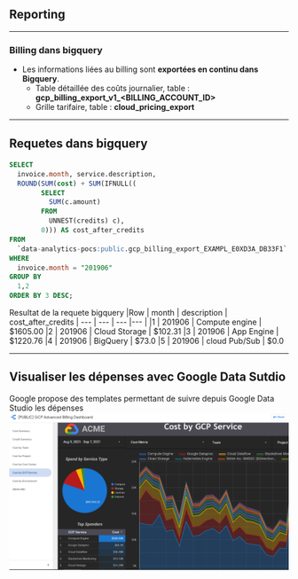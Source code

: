## Reporting

----

### Billing dans bigquery
* Les informations liées au billing sont <b>exportées en continu dans Bigquery</b>.
	* Table détaillée des coûts journalier, table : <b>gcp_billing_export_v1_<BILLING_ACCOUNT_ID></b>
	* Grille tarifaire, table : <b>cloud_pricing_export</b>
	

----

## Requetes dans bigquery
```sql
SELECT
  invoice.month, service.description,
  ROUND(SUM(cost) + SUM(IFNULL((
        SELECT
          SUM(c.amount)
        FROM
          UNNEST(credits) c),
        0))) AS cost_after_credits
FROM
  `data-analytics-pocs:public.gcp_billing_export_EXAMPL_E0XD3A_DB33F1`
WHERE
  invoice.month = "201906"
GROUP BY
  1,2
ORDER BY 3 DESC;
```

Resultat de la requete bigquery
|Row | month | description | cost_after_credits
| --- | --- | --- |--- |
|1 | 201906 | Compute engine | $1605.00
|2 | 201906 | Cloud Storage | $102.31
|3 | 201906 | App Engine | $1220.76
|4 | 201906 | BigQuery | $73.0
|5 | 201906 | cloud Pub/Sub | $0.0

----

## Visualiser les dépenses avec Google Data Sutdio

Google propose des templates permettant de suivre depuis Google Data Studio les dépenses
![DataStudio](img/Billing-dashboard.png)